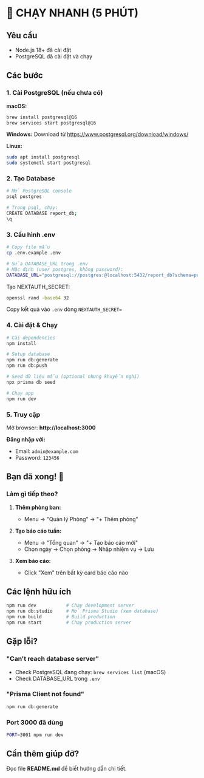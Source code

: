 # 🚀 CHẠY NHANH (5 PHÚT)

## Yêu cầu
- Node.js 18+ đã cài đặt
- PostgreSQL đã cài đặt và chạy

## Các bước

### 1. Cài PostgreSQL (nếu chưa có)

**macOS:**
```bash
brew install postgresql@16
brew services start postgresql@16
```

**Windows:** Download từ https://www.postgresql.org/download/windows/

**Linux:**
```bash
sudo apt install postgresql
sudo systemctl start postgresql
```

### 2. Tạo Database

```bash
# Mở PostgreSQL console
psql postgres

# Trong psql, chạy:
CREATE DATABASE report_db;
\q
```

### 3. Cấu hình .env

```bash
# Copy file mẫu
cp .env.example .env

# Sửa DATABASE_URL trong .env
# Mặc định (user postgres, không password):
DATABASE_URL="postgresql://postgres:@localhost:5432/report_db?schema=public"
```

Tạo NEXTAUTH_SECRET:
```bash
openssl rand -base64 32
```
Copy kết quả vào `.env` dòng `NEXTAUTH_SECRET=`

### 4. Cài đặt & Chạy

```bash
# Cài dependencies
npm install

# Setup database
npm run db:generate
npm run db:push

# Seed dữ liệu mẫu (optional nhưng khuyến nghị)
npx prisma db seed

# Chạy app
npm run dev
```

### 5. Truy cập

Mở browser: **http://localhost:3000**

**Đăng nhập với:**
- Email: `admin@example.com`
- Password: `123456`

## Bạn đã xong! 🎉

### Làm gì tiếp theo?

1. **Thêm phòng ban:**
   - Menu → "Quản lý Phòng" → "+ Thêm phòng"

2. **Tạo báo cáo tuần:**
   - Menu → "Tổng quan" → "+ Tạo báo cáo mới"
   - Chọn ngày → Chọn phòng → Nhập nhiệm vụ → Lưu

3. **Xem báo cáo:**
   - Click "Xem" trên bất kỳ card báo cáo nào

## Các lệnh hữu ích

```bash
npm run dev           # Chạy development server
npm run db:studio     # Mở Prisma Studio (xem database)
npm run build         # Build production
npm run start         # Chạy production server
```

## Gặp lỗi?

### "Can't reach database server"
- Check PostgreSQL đang chạy: `brew services list` (macOS)
- Check DATABASE_URL trong `.env`

### "Prisma Client not found"
```bash
npm run db:generate
```

### Port 3000 đã dùng
```bash
PORT=3001 npm run dev
```

## Cần thêm giúp đỡ?

Đọc file **README.md** để biết hướng dẫn chi tiết.
